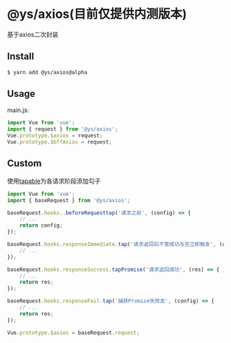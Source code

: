 # @ys/axios(目前仅提供内测版本)

基于axios二次封装

## Install

```bash
$ yarn add @ys/axios@alpha
```

## Usage

main.js:

```js
import Vue from 'vue';
import { request } from '@ys/axios';
Vue.prototype.$axios = request;
Vue.prototype.$bffAxios = request;
```

## Custom

使用[tapable](https://github.com/webpack/tapable)为各请求阶段添加勾子

```js
import Vue from 'vue';
import { baseRequest } from '@ys/axios';

baseRequest.hooks..beforeRequesttap('请求之前', (config) => {
    // ...
    return config;
});

baseRequest.hooks.responseImmediate.tap('请求返回后不管成功与否立即触发', (config) => {
    // ...
});

baseRequest.hooks.responseSuccess.tapPromise('请求返回成功', (res) => {
    // ...
    return res;
});

baseRequest.hooks.responseFail.tap('捕获Promise失败态', (config) => {
    // ...
    return res;
});

Vue.prototype.$axios = baseRequest.request;
```




